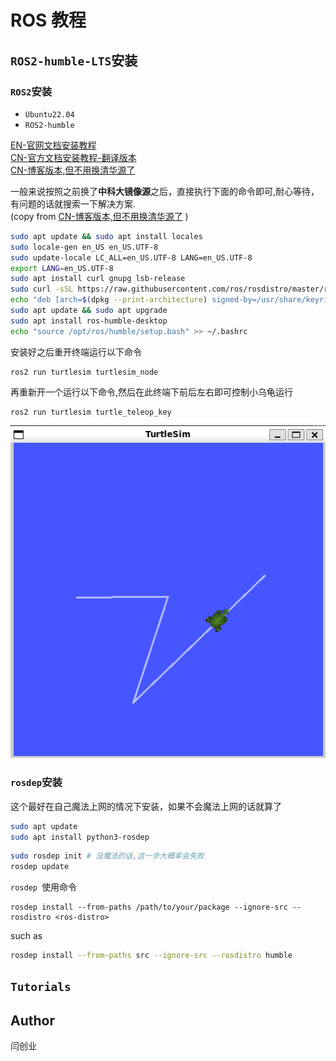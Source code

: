 # ROS 教程

## **`ROS2-humble-LTS`安装**

### `ROS2`安装

- `Ubuntu22.04`
- `ROS2-humble`

[EN-官网文档安装教程](https://docs.ros.org/en/humble/Installation/Ubuntu-Install-Debians.html)  
[CN-官方文档安装教程-翻译版本](https://getiot.tech/zh/ros2/ros2-installation-on-ubuntu/#:~:text=Ubuntu%2022.04%20%E5%AE%89%E8%A3%85%20ROS2%20Humble%201%20%E5%87%86%E5%A4%87%E5%B7%A5%E4%BD%9C%20%E8%AE%BE%E7%BD%AE%E8%AF%AD%E8%A8%80%E7%8E%AF%E5%A2%83,~nros-humble-%2A%20%20%26%26%20sudo%20apt%20%20autoremove%20)  
[CN-博客版本,但不用换清华源了](https://blog.csdn.net/qq_42151711/article/details/125675298)

一般来说按照之前换了**中科大镜像源**之后，直接执行下面的命令即可,耐心等待，有问题的话就搜索一下解决方案.  
(copy from [CN-博客版本,但不用换清华源了](https://blog.csdn.net/qq_42151711/article/details/125675298) )

```bash
sudo apt update && sudo apt install locales
sudo locale-gen en_US en_US.UTF-8
sudo update-locale LC_ALL=en_US.UTF-8 LANG=en_US.UTF-8
export LANG=en_US.UTF-8
sudo apt install curl gnupg lsb-release
sudo curl -sSL https://raw.githubusercontent.com/ros/rosdistro/master/ros.key -o /usr/share/keyrings/ros-archive-keyring.gpg
echo "deb [arch=$(dpkg --print-architecture) signed-by=/usr/share/keyrings/ros-archive-keyring.gpg] http://packages.ros.org/ros2/ubuntu $(source /etc/os-release && echo $UBUNTU_CODENAME) main" | sudo tee /etc/apt/sources.list.d/ros2.list > /dev/null
sudo apt update && sudo apt upgrade
sudo apt install ros-humble-desktop
echo "source /opt/ros/humble/setup.bash" >> ~/.bashrc
```

安装好之后重开终端运行以下命令

```
ros2 run turtlesim turtlesim_node
```

再重新开一个运行以下命令,然后在此终端下前后左右即可控制小乌龟运行

```
ros2 run turtlesim turtle_teleop_key
```

![img](./docs/turtlesim.png)

### **`rosdep`安装**

这个最好在自己魔法上网的情况下安装，如果不会魔法上网的话就算了

```bash
sudo apt update
sudo apt install python3-rosdep
```

```bash
sudo rosdep init # 没魔法的话,这一步大概率会失败
rosdep update
```

`rosdep `使用命令

```
rosdep install --from-paths /path/to/your/package --ignore-src --rosdistro <ros-distro>
```

such as

```bash
rosdep install --from-paths src --ignore-src --rosdistro humble
```

## `Tutorials`

## Author 

闫创业